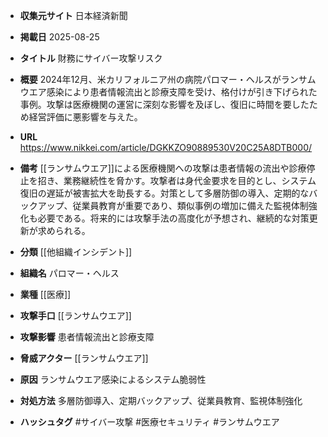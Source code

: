 - **収集元サイト**
日本経済新聞

- **掲載日**
2025-08-25

- **タイトル**
財務にサイバー攻撃リスク

- **概要**
2024年12月、米カリフォルニア州の病院パロマー・ヘルスがランサムウエア感染により患者情報流出と診療支障を受け、格付けが引き下げられた事例。攻撃は医療機関の運営に深刻な影響を及ぼし、復旧に時間を要したため経営評価に悪影響を与えた。

- **URL**
https://www.nikkei.com/article/DGKKZO90889530V20C25A8DTB000/

- **備考**
[[ランサムウエア]]による医療機関への攻撃は患者情報の流出や診療停止を招き、業務継続性を脅かす。攻撃者は身代金要求を目的とし、システム復旧の遅延が被害拡大を助長する。対策として多層防御の導入、定期的なバックアップ、従業員教育が重要であり、類似事例の増加に備えた監視体制強化も必要である。将来的には攻撃手法の高度化が予想され、継続的な対策更新が求められる。

- **分類**
[[他組織インシデント]]

- **組織名**
パロマー・ヘルス

- **業種**
[[医療]]

- **攻撃手口**
[[ランサムウエア]]

- **攻撃影響**
患者情報流出と診療支障

- **脅威アクター**
[[ランサムウエア]]

- **原因**
ランサムウエア感染によるシステム脆弱性

- **対処方法**
多層防御導入、定期バックアップ、従業員教育、監視体制強化

- **ハッシュタグ**
#サイバー攻撃 #医療セキュリティ #ランサムウエア
